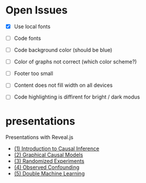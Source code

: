 # Open Issues

- [x] Use local fonts
- [ ] Code fonts
- [ ] Code background color (should be blue)
- [ ] Color of graphs not correct (which color scheme?)
- [ ] Footer too small
- [ ] Content does not fill width on all devices
- [ ] Code highlighting is diffirent for bright / dark modus


# presentations
Presentations with Reveal.js

* [(1) Introduction to Causal Inference](https://tuhhstartupengineers-classroom.github.io/ss24-causal-data-science/slides/01_intro.html)
* [(2) Graphical Causal Models](https://tuhhstartupengineers-classroom.github.io/ss24-causal-data-science/slides/02_graphs.html)
* [(3) Randomized Experiments](https://tuhhstartupengineers-classroom.github.io/ss24-causal-data-science/slides/03_exper.html)
* [(4) Observed Confounding](https://tuhhstartupengineers-classroom.github.io/ss24-causal-data-science/slides/04_ob_conf.html)
* [(5) Double Machine Learning](https://tuhhstartupengineers-classroom.github.io/ss24-causal-data-science/slides/05_dml.html)
